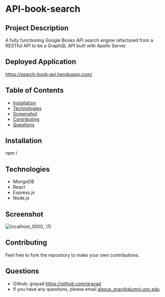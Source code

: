 # API-book-search

## Project Description
A fully functioning Google Books API search engine refactored from a RESTful API to be a GraphQL API built with Apollo Server.

## Deployed Application
https://search-book-api.herokuapp.com/

## Table of Contents
  - [Installation](#installation)
  - [Technologies](#technologies)
  - [Screenshot](#Screenshot)
  - [Contributing](#contributing)
  - [Questions](#questions)

## Installation
  npm i

## Technologies
  - MongoDB
  - React
  - Express.js
  - Node.js
  
## Screenshot
  ![localhost_3000_ (1)](https://user-images.githubusercontent.com/102432930/190261855-5afb8721-da5b-4145-938d-338a0de5d7e7.png)


## Contributing
  Feel free to fork the repository to make your own contributions. 

## Questions
  - Github: grayad https://github.com/grayad
  - If you have any questions, please email alexus_gray@alumni.unc.edu
  
